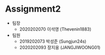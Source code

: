 # Assignment2
- 팀장  
  - 2020202070 이석영 (Thevenin1883)
- 팀원  
  - 2019202073 박성준 (Sungjun24s)  
  - 2020202093 장지웅 (JANGJIWOONG01)
